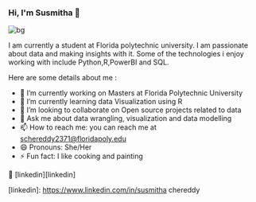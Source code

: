 ### Hi, I'm Susmitha 👋

![bg](https://user-images.githubusercontent.com/104657112/174460944-60bb69df-21d1-4b0a-a56c-7609fb913ce6.png)

I am currently a student at Florida polytechnic university. I am passionate about data and making insights with it. Some of the technologies i enjoy working with include Python,R,PowerBI and SQL.

Here are some details about me :

- 🔭 I’m currently working on Masters at Florida Polytechnic University
- 🌱 I’m currently learning data Visualization using R
- 👯 I’m looking to collaborate on Open source projects related to data
- 💬 Ask me about data wrangling, visualization and data modelling
- 📫 How to reach me: you can reach me at schereddy2371@floridapoly.edu
- 😄 Pronouns: She/Her
- ⚡ Fun fact: I like cooking and painting

👔 [linkedin][linkedin]

[linkedin]: https://www.linkedin.com/in/susmitha chereddy
